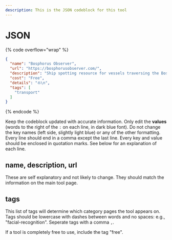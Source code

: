 ```yaml
---
description: This is the JSON codeblock for this tool
---
```


# JSON

{% code overflow="wrap" %}
```json
{
  "name": "Bosphorus Observer",
  "url": "https://bosphorusobserver.com/",
  "description": "Ship spotting resource for vessels traversing the Bosphorus Strait.",
  "cost": "Free",
  "details": "⛵\n",
  "tags": [
    "transport"
  ]
}
```
{% endcode %}

Keep the codeblock updated with accurate information. Only edit the **values** (words to the right of the `:` on each line, in dark blue font). Do not change the key names (left side, slightly light blue) or any of the other formatting. Every line should end in a comma except the last line. Every key and value should be enclosed in quotation marks. See below for an explanation of each line.&#x20;

## name, description, url

These are self explanatory and not likely to change. They should match the information on the main tool page.

## tags

This list of tags will determine which category pages the tool appears on. Tags should be lowercase with dashes between words and no spaces: e.g., "facial-recognition". Seperate tags with a comma `,`.

If a tool is completely free to use, include the tag "free".

